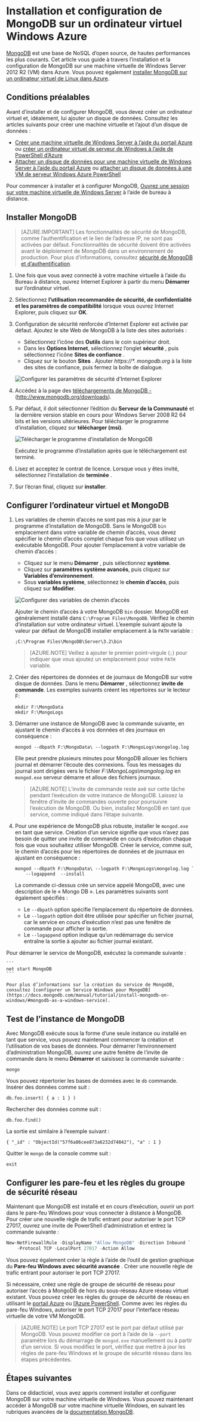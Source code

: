<properties
    pageTitle="Installer MongoDB sur une machine virtuelle de Windows | Microsoft Azure"
    description="Découvrez comment installer MongoDB sur un Azure VM créée avec le modèle de déploiement du Gestionnaire de ressources de Windows Server 2012 R2 en cours d’exécution."
    services="virtual-machines-windows"
    documentationCenter=""
    authors="iainfoulds"
    manager="timlt"
    editor=""/>

<tags
    ms.service="virtual-machines-windows"
    ms.workload="infrastructure-services"
    ms.tgt_pltfrm="vm-windows"
    ms.devlang="na"
    ms.topic="article"
    ms.date="10/04/2016"
    ms.author="iainfou"/>

# <a name="install-and-configure-mongodb-on-a-windows-vm-in-azure"></a>Installation et configuration de MongoDB sur un ordinateur virtuel Windows Azure
[MongoDB](http://www.mongodb.org) est une base de NoSQL d’open source, de hautes performances les plus courants. Cet article vous guide à travers l’installation et la configuration de MongoDB sur une machine virtuelle de Windows Server 2012 R2 (VM) dans Azure. Vous pouvez également [installer MongoDB sur un ordinateur virtuel de Linux dans Azure](virtual-machines-linux-install-mongodb.md).


## <a name="prerequisites"></a>Conditions préalables

Avant d’installer et de configurer MongoDB, vous devez créer un ordinateur virtuel et, idéalement, lui ajouter un disque de données. Consultez les articles suivants pour créer une machine virtuelle et l’ajout d’un disque de données :

- [Créer une machine virtuelle de Windows Server à l’aide du portail Azure](virtual-machines-windows-hero-tutorial.md) ou [créer un ordinateur virtuel de serveur de Windows à l’aide de PowerShell d’Azure](virtual-machines-windows-ps-create.md)
- [Attacher un disque de données pour une machine virtuelle de Windows Server à l’aide du portail Azure](virtual-machines-windows-attach-disk-portal.md) ou [attacher un disque de données à une VM de serveur Windows Azure PowerShell](https://msdn.microsoft.com/library/mt603673.aspx)
    
Pour commencer à installer et à configurer MongoDB, [Ouvrez une session sur votre machine virtuelle de Windows Server](virtual-machines-windows-connect-logon.md) à l’aide de bureau à distance.


## <a name="install-mongodb"></a>Installer MongoDB

> [AZURE.IMPORTANT] Les fonctionnalités de sécurité de MongoDB, comme l’authentification et le lien de l’adresse IP, ne sont pas activées par défaut. Fonctionnalités de sécurité doivent être activées avant le déploiement de MongoDB dans un environnement de production. Pour plus d’informations, consultez [sécurité de MongoDB et d’authentification](http://www.mongodb.org/display/DOCS/Security+and+Authentication).

1. Une fois que vous avez connecté à votre machine virtuelle à l’aide du Bureau à distance, ouvrez Internet Explorer à partir du menu **Démarrer** sur l’ordinateur virtuel.

2. Sélectionnez **l’utilisation recommandée de sécurité, de confidentialité et les paramètres de compatibilité** lorsque vous ouvrez Internet Explorer, puis cliquez sur **OK**.

3. Configuration de sécurité renforcée d’Internet Explorer est activée par défaut. Ajoutez le site Web de MongoDB à la liste des sites autorisés :

    - Sélectionnez l’icône des **Outils** dans le coin supérieur droit.
    - Dans les **Options Internet**, sélectionnez l’onglet **sécurité** , puis sélectionnez l’icône **Sites de confiance** .
    - Cliquez sur le bouton **Sites** . Ajouter _https://\*. mongodb.org_ à la liste des sites de confiance, puis fermez la boîte de dialogue.

    ![Configurer les paramètres de sécurité d’Internet Explorer](./media/virtual-machines-windows-install-mongodb/configure-internet-explorer-security.png)

4. Accédez à la page des [téléchargements de MongoDB -](http://www.mongodb.org/downloads) (http://www.mongodb.org/downloads).

5. Par défaut, il doit sélectionner l’édition du **Serveur de la Communauté** et la dernière version stable en cours pour Windows Server 2008 R2 64 bits et les versions ultérieures. Pour télécharger le programme d’installation, cliquez sur **télécharger (msi)**.

    ![Télécharger le programme d’installation de MongoDB](./media/virtual-machines-windows-install-mongodb/download-mongodb.png)

    Exécutez le programme d’installation après que le téléchargement est terminé.

6. Lisez et acceptez le contrat de licence. Lorsque vous y êtes invité, sélectionnez l’installation de **terminée** .

7. Sur l’écran final, cliquez sur **installer**.


## <a name="configure-the-vm-and-mongodb"></a>Configurer l’ordinateur virtuel et MongoDB

1. Les variables de chemin d’accès ne sont pas mis à jour par le programme d’installation de MongoDB. Sans le MongoDB `bin` emplacement dans votre variable de chemin d’accès, vous devez spécifier le chemin d’accès complet chaque fois que vous utilisez un exécutable MongoDB. Pour ajouter l’emplacement à votre variable de chemin d’accès :

    - Cliquez sur le menu **Démarrer** , puis sélectionnez **système**.
    - Cliquez sur **paramètres système avancés**, puis cliquez sur **Variables d’environnement**.
    - Sous **variables système**, sélectionnez le **chemin d’accès**, puis cliquez sur **Modifier**.

    ![Configurer des variables de chemin d’accès](./media/virtual-machines-windows-install-mongodb/configure-path-variables.png)

    Ajouter le chemin d’accès à votre MongoDB `bin` dossier. MongoDB est généralement installé dans `C:\Program Files\MongoDB`. Vérifiez le chemin d’installation sur votre ordinateur virtuel. L’exemple suivant ajoute la valeur par défaut de MongoDB installer emplacement à la `PATH` variable :

    ```
    ;C:\Program Files\MongoDB\Server\3.2\bin
    ```

    > [AZURE.NOTE] Veillez à ajouter le premier point-virgule (`;`) pour indiquer que vous ajoutez un emplacement pour votre `PATH` variable.

2. Créer des répertoires de données et de journaux de MongoDB sur votre disque de données. Dans le menu **Démarrer** , sélectionnez **invite de commande**. Les exemples suivants créent les répertoires sur le lecteur F:

    ```
    mkdir F:\MongoData
    mkdir F:\MongoLogs
    ```

3. Démarrer une instance de MongoDB avec la commande suivante, en ajustant le chemin d’accès à vos données et des journaux en conséquence :

    ```
    mongod --dbpath F:\MongoData\ --logpath F:\MongoLogs\mongolog.log
    ```

    Elle peut prendre plusieurs minutes pour MongoDB allouer les fichiers journal et démarrer l’écoute des connexions. Tous les messages du journal sont dirigées vers le fichier *F:\MongoLogs\mongolog.log* en `mongod.exe` serveur démarre et alloue des fichiers journaux.

    > [AZURE.NOTE] L’invite de commande reste axé sur cette tâche pendant l’exécution de votre instance de MongoDB. Laissez la fenêtre d’invite de commandes ouverte pour poursuivre l’exécution de MongoDB. Ou bien, installez MongoDB en tant que service, comme indiqué dans l’étape suivante.

4. Pour une expérience de MongoDB plus robuste, installer le `mongod.exe` en tant que service. Création d’un service signifie que vous n’avez pas besoin de quitter une invite de commande en cours d’exécution chaque fois que vous souhaitez utiliser MongoDB. Créer le service, comme suit, le chemin d’accès pour les répertoires de données et de journaux en ajustant en conséquence :

    ```
    mongod --dbpath F:\MongoData\ --logpath F:\MongoLogs\mongolog.log `
        --logappend  --install
    ```

    La commande ci-dessus crée un service appelé MongoDB, avec une description de le « Mongo DB ». Les paramètres suivants sont également spécifiés :

    - Le `--dbpath` option spécifie l’emplacement du répertoire de données.
    - Le `--logpath` option doit être utilisée pour spécifier un fichier journal, car le service en cours d’exécution n’est pas une fenêtre de commande pour afficher la sortie.
    - Le `--logappend` option indique qu’un redémarrage du service entraîne la sortie à ajouter au fichier journal existant.

  Pour démarrer le service de MongoDB, exécutez la commande suivante :

    ```
    net start MongoDB
    ```

    Pour plus d’informations sur la création du service de MongoDB, consultez [configurer un Service Windows pour MongoDB](https://docs.mongodb.com/manual/tutorial/install-mongodb-on-windows/#mongodb-as-a-windows-service).

## <a name="test-the-mongodb-instance"></a>Test de l’instance de MongoDB

Avec MongoDB exécute sous la forme d’une seule instance ou installé en tant que service, vous pouvez maintenant commencer la création et l’utilisation de vos bases de données. Pour démarrer l’environnement d’administration MongoDB, ouvrez une autre fenêtre de l’invite de commande dans le menu **Démarrer** et saisissez la commande suivante :

```
mongo  
```

Vous pouvez répertorier les bases de données avec le `db` commande. Insérer des données comme suit :

```
db.foo.insert( { a : 1 } )
```

Rechercher des données comme suit :

```
db.foo.find()
```

La sortie est similaire à l’exemple suivant :

```
{ "_id" : "ObjectId("57f6a86cee873a6232d74842"), "a" : 1 }
```

Quitter le `mongo` de la console comme suit :

```
exit
```

## <a name="configure-firewall-and-network-security-group-rules"></a>Configurer les pare-feu et les règles du groupe de sécurité réseau
Maintenant que MongoDB est installé et en cours d’exécution, ouvrir un port dans le pare-feu Windows pour vous connecter à distance à MongoDB. Pour créer une nouvelle règle de trafic entrant pour autoriser le port TCP 27017, ouvrez une invite de PowerShell d’administration et entrez la commande suivante :

```powerShell
New-NetFirewallRule -DisplayName "Allow MongoDB" -Direction Inbound `
    -Protocol TCP -LocalPort 27017 -Action Allow
```

Vous pouvez également créer la règle à l’aide de l’outil de gestion graphique du **Pare-feu Windows avec sécurité avancée** . Créer une nouvelle règle de trafic entrant pour autoriser le port TCP 27017.

Si nécessaire, créez une règle de groupe de sécurité de réseau pour autoriser l’accès à MongoDB de hors du sous-réseau Azure réseau virtuel existant. Vous pouvez créer les règles du groupe de sécurité de réseau en utilisant le [portail Azure](virtual-machines-windows-nsg-quickstart-portal.md) ou [l’Azure PowerShell](virtual-machines-windows-nsg-quickstart-powershell.md). Comme avec les règles du pare-feu Windows, autoriser le port TCP 27017 pour l’interface réseau virtuelle de votre VM MongoDB.

> [AZURE.NOTE] Le port TCP 27017 est le port par défaut utilisé par MongoDB. Vous pouvez modifier ce port à l’aide de la `--port` paramètre lors du démarrage de `mongod.exe` manuellement ou à partir d’un service. Si vous modifiez le port, vérifiez que mettre à jour les règles de pare-feu Windows et le groupe de sécurité réseau dans les étapes précédentes.


## <a name="next-steps"></a>Étapes suivantes
Dans ce didacticiel, vous avez appris comment installer et configurer MongoDB sur votre machine virtuelle de Windows. Vous pouvez maintenant accéder à MongoDB sur votre machine virtuelle Windows, en suivant les rubriques avancées de la [documentation MongoDB](https://docs.mongodb.com/manual/).
